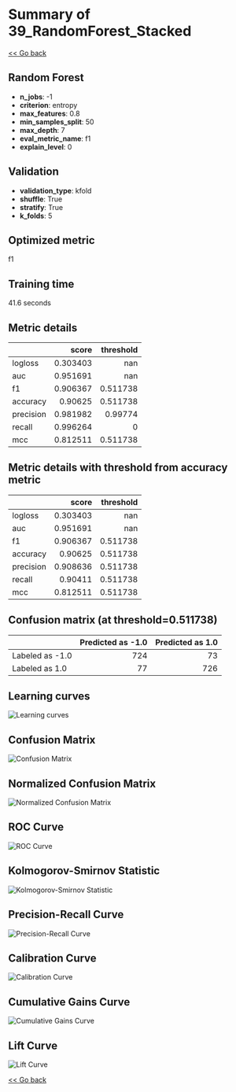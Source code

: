 # Summary of 39_RandomForest_Stacked

[<< Go back](../README.md)


## Random Forest
- **n_jobs**: -1
- **criterion**: entropy
- **max_features**: 0.8
- **min_samples_split**: 50
- **max_depth**: 7
- **eval_metric_name**: f1
- **explain_level**: 0

## Validation
 - **validation_type**: kfold
 - **shuffle**: True
 - **stratify**: True
 - **k_folds**: 5

## Optimized metric
f1

## Training time

41.6 seconds

## Metric details
|           |    score |   threshold |
|:----------|---------:|------------:|
| logloss   | 0.303403 |  nan        |
| auc       | 0.951691 |  nan        |
| f1        | 0.906367 |    0.511738 |
| accuracy  | 0.90625  |    0.511738 |
| precision | 0.981982 |    0.99774  |
| recall    | 0.996264 |    0        |
| mcc       | 0.812511 |    0.511738 |


## Metric details with threshold from accuracy metric
|           |    score |   threshold |
|:----------|---------:|------------:|
| logloss   | 0.303403 |  nan        |
| auc       | 0.951691 |  nan        |
| f1        | 0.906367 |    0.511738 |
| accuracy  | 0.90625  |    0.511738 |
| precision | 0.908636 |    0.511738 |
| recall    | 0.90411  |    0.511738 |
| mcc       | 0.812511 |    0.511738 |


## Confusion matrix (at threshold=0.511738)
|                 |   Predicted as -1.0 |   Predicted as 1.0 |
|:----------------|--------------------:|-------------------:|
| Labeled as -1.0 |                 724 |                 73 |
| Labeled as 1.0  |                  77 |                726 |

## Learning curves
![Learning curves](learning_curves.png)
## Confusion Matrix

![Confusion Matrix](confusion_matrix.png)


## Normalized Confusion Matrix

![Normalized Confusion Matrix](confusion_matrix_normalized.png)


## ROC Curve

![ROC Curve](roc_curve.png)


## Kolmogorov-Smirnov Statistic

![Kolmogorov-Smirnov Statistic](ks_statistic.png)


## Precision-Recall Curve

![Precision-Recall Curve](precision_recall_curve.png)


## Calibration Curve

![Calibration Curve](calibration_curve_curve.png)


## Cumulative Gains Curve

![Cumulative Gains Curve](cumulative_gains_curve.png)


## Lift Curve

![Lift Curve](lift_curve.png)



[<< Go back](../README.md)

